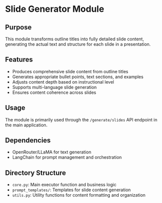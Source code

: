 # Slide Generator Module

## Purpose
This module transforms outline titles into fully detailed slide content, generating the actual text and structure for each slide in a presentation.

## Features
- Produces comprehensive slide content from outline titles
- Generates appropriate bullet points, text sections, and examples
- Adjusts content depth based on instructional level
- Supports multi-language slide generation
- Ensures content coherence across slides

## Usage
The module is primarily used through the `/generate/slides` API endpoint in the main application.

## Dependencies
- OpenRouter/LLaMA for text generation
- LangChain for prompt management and orchestration

## Directory Structure
- `core.py`: Main executor function and business logic
- `prompt_templates/`: Templates for slide content generation
- `utils.py`: Utility functions for content formatting and organization 